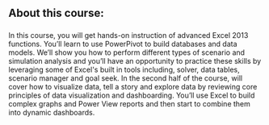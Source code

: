 ## About this course:

###
In this course, you will get hands-on instruction of advanced Excel 2013 functions.  You’ll learn to use PowerPivot to build databases and data models.  We’ll show you how to perform different types of scenario and simulation analysis and you’ll have an opportunity to practice these skills by leveraging some of Excel's built in tools including, solver, data tables, scenario manager and goal seek.  In the second half of the course, will cover how to visualize data, tell a story and explore data by reviewing core principles of data visualization and dashboarding.  You’ll use Excel to build complex graphs and Power View reports and then start to combine them into dynamic dashboards.
###
